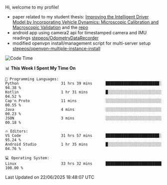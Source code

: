 Hi, welcome to my profile!

* paper related to my student thesis: [Improving the Intelligent Driver Model by Incorporating Vehicle Dynamics: Microscopic Calibration and Macroscopic Validation](https://doi.org/10.48550/arXiv.2408.03722) and the [repo](https://github.com/stepeos/pycarmodel_calibration)
* android app using camera2 api for timestamped camera and IMU readings [stepeos/OdometryDataRecorder](https://github.com/stepeos/OdometryDataRecorder)
* modified openvpn install/management script for multi-server setup [stepeos/openvpn-multiple-instance-install](https://github.com/stepeos/openvpn-multiple-instance-install)

<!--START_SECTION:waka-->
![Code Time](http://img.shields.io/badge/Code%20Time-2%2C064%20hrs%2048%20mins-blue)

📊 **This Week I Spent My Time On** 

```text
💬 Programming Languages: 
Python                   31 hrs 39 mins      ████████████████████████░   94.38 % 
Kotlin                   1 hr 31 mins        █░░░░░░░░░░░░░░░░░░░░░░░░   04.52 % 
Cap'n Proto              11 mins             ░░░░░░░░░░░░░░░░░░░░░░░░░   00.55 % 
Java                     4 mins              ░░░░░░░░░░░░░░░░░░░░░░░░░   00.23 % 
JSON                     3 mins              ░░░░░░░░░░░░░░░░░░░░░░░░░   00.18 % 

🔥 Editors: 
VS Code                  31 hrs 57 mins      ████████████████████████░   95.24 % 
Android Studio           1 hr 35 mins        █░░░░░░░░░░░░░░░░░░░░░░░░   04.76 % 

💻 Operating System: 
Linux                    33 hrs 32 mins      █████████████████████████   100.00 % 
```


 Last Updated on 22/06/2025 18:48:07 UTC
<!--END_SECTION:waka-->
